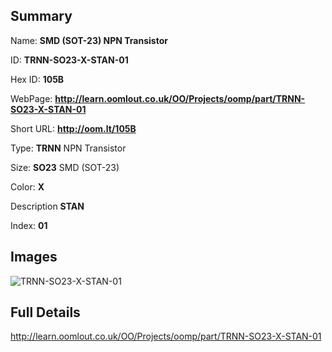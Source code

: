 

## Summary
 
Name: __SMD (SOT-23) NPN Transistor__

ID: __TRNN-SO23-X-STAN-01__

Hex ID: __105B__

WebPage: __http://learn.oomlout.co.uk/OO/Projects/oomp/part/TRNN-SO23-X-STAN-01__

Short URL: __http://oom.lt/105B__


Type: __TRNN__ NPN Transistor 

Size: __SO23__ SMD (SOT-23) 

Color: __X__  

Description __STAN__  

Index: __01__


## Images
![TRNN-SO23-X-STAN-01](http://oomlout.com/oomp-gen/parts/TRNN-SO23-X-STAN-01/TRNN-SO23-X-STAN-01_420.jpg)



## Full Details

 http://learn.oomlout.co.uk/OO/Projects/oomp/part/TRNN-SO23-X-STAN-01














